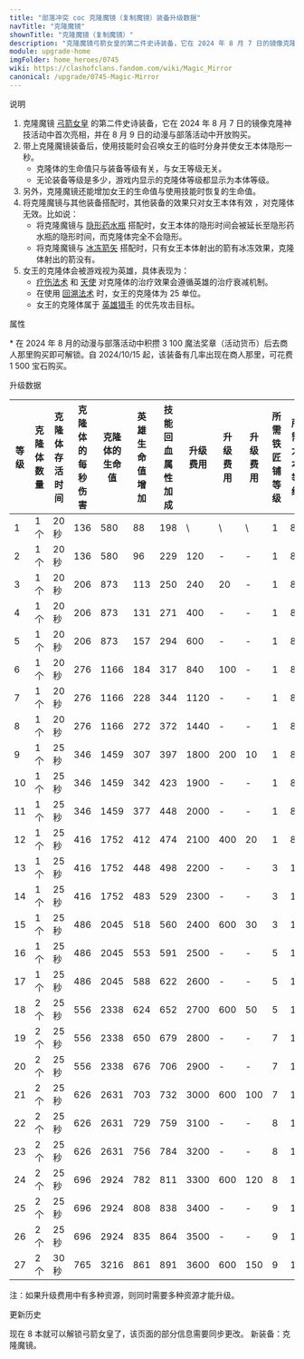 ```yaml
---
title: "部落冲突 coc 克隆魔镜（复制魔镜）装备升级数据"
navTitle: "克隆魔镜"
shownTitle: "克隆魔镜（复制魔镜）"
description: "克隆魔镜弓箭女皇的第二件史诗装备，它在 2024 年 8 月 7 日的镜像克隆神技活动中首次亮相，并在 8 月 9 日的动漫与部落活动中开放购买。带上克隆魔镜装备后，使用技能时会召唤女王的临时分身并使女王本体隐形一秒。"
module: upgrade-home
imgFolder: home_heroes/0745
wiki: https://clashofclans.fandom.com/wiki/Magic_Mirror
canonical: /upgrade/0745-Magic-Mirror
---
```


<UnitInfo :folder="$frontmatter.imgFolder" imgSrc="Magic_Mirror_info.png" :imgAlt="$frontmatter.navTitle" />

<SmallTitle>说明</SmallTitle>

1. 克隆魔镜 [弓箭女皇](/upgrade/0201-Archer-Queen) 的第二件史诗装备，它在 2024 年 8 月 7 日的镜像克隆神技活动中首次亮相，并在 8 月 9 日的动漫与部落活动中开放购买。
2. 带上克隆魔镜装备后，使用技能时会召唤女王的临时分身并使女王本体隐形一秒。
    - 克隆体的生命值只与装备等级有关，与女王等级无关。
    - 无论装备等级是多少，游戏内显示的克隆体等级都显示为本体等级。
3. 另外，克隆魔镜还能增加女王的生命值与使用技能时恢复的生命值。
4. 将克隆魔镜与其他装备搭配时，其他装备的效果只对女王本体有效 ，对克隆体无效。比如说：
    - 将克隆魔镜与 [隐形药水瓶](/upgrade/0741-Invisibility-Vial) 搭配时，女王本体的隐形时间会被延长至隐形药水瓶的隐形时间，而克隆体完全不会隐形。
    - 将克隆魔镜与 [冰冻箭矢](/upgrade/0744-Frozen-Arrow) 搭配时，只有女王本体射出的箭有冰冻效果，克隆体射出的箭没有。
5. 女王的克隆体会被游戏视为英雄，具体表现为：
    - [疗伤法术](/upgrade/0101-Healing-Spell) 和 [天使](/upgrade/0007-Healer) 对克隆体的治疗效果会遵循英雄的治疗衰减机制。
    - 在使用 [回溯法术](/upgrade/0107-Recall-Spell) 时，女王的克隆体为 25 单位。
    - 女王的克隆体属于 [英雄猎手](/upgrade/0088-Headhunter) 的优先攻击目标。

<SmallTitle>属性</SmallTitle>

<UnitProperties>
    <UnitProperty pKey="技能类型" pValue="主动技能" />
    <UnitProperty pKey="装备稀有度" pValue="史诗" />
    <UnitProperty pKey="解锁条件" pValue="见说明<sup>*</sup>" />
</UnitProperties>

\* 在 2024 年 8 月的动漫与部落活动中积攒 3 100 魔法奖章（活动货币）后去商人那里购买即可解锁。自 2024/10/15 起，该装备有几率出现在商人那里，可花费 1 500 宝石购买。

<SmallTitle>升级数据</SmallTitle>

<script setup>
const tableExtraInfo = [
    {
        "column": 7,
        "type": "cost",
        "icon": "Shiny_Ore",
        "noGoldPass": true
    },
    {
        "column": 8,
        "type": "cost",
        "icon": "Glowy_Ore",
        "noGoldPass": true
    },
    {
        "column": 9,
        "type": "cost",
        "icon": "Starry_Ore",
        "noGoldPass": true
    }
];
</script>

<UnitTable :tableExtraInfo="tableExtraInfo">

| 等级 |克隆体<br>数量|克隆体<br>存活时间|克隆体的<br>每秒伤害|克隆体的<br>生命值|英雄<br>生命值增加|技能回血<br>属性加成|升级费用|升级费用|升级费用|所需<br>铁匠铺等级|所需<br>大本等级|
| ---- |     ---     |       ---       |       ---        |       ---       |      ---        |         ---      |  ---  |   ---  |  ---  |       ---       |      ---      |
|   1  |     1 个    |      20 秒      |       136        |       580       |        88       |         198      |    \   |   \   |   \   |        1        |       8       |
|   2  |     1 个    |      20 秒      |       136        |       580       |        96       |         229      |   120  |   -   |   -   |        1        |       8       |
|   3  |     1 个    |      20 秒      |       206        |       873       |       113       |         250      |   240  |   20  |   -   |        1        |       8       |
|   4  |     1 个    |      20 秒      |       206        |       873       |       131       |         271      |   400  |   -   |   -   |        1        |       8       |
|   5  |     1 个    |      20 秒      |       206        |       873       |       157       |         294      |   600  |   -   |   -   |        1        |       8       |
|   6  |     1 个    |      20 秒      |       276        |      1166       |       184       |         317      |   840  |  100  |   -   |        1        |       8       |
|   7  |     1 个    |      20 秒      |       276        |      1166       |       228       |         344      |  1120  |   -   |   -   |        1        |       8       |
|   8  |     1 个    |      20 秒      |       276        |      1166       |       272       |         372      |  1440  |   -   |   -   |        1        |       8       |
|   9  |     1 个    |      25 秒      |       346        |      1459       |       307       |         397      |  1800  |  200  |   10  |        1        |       8       |
|  10  |     1 个    |      25 秒      |       346        |      1459       |       342       |         423      |  1900  |   -   |   -   |        1        |       8       |
|  11  |     1 个    |      25 秒      |       346        |      1459       |       377       |         448      |  2000  |   -   |   -   |        1        |       8       |
|  12  |     1 个    |      25 秒      |       416        |      1752       |       412       |         474      |  2100  |  400  |   20  |        1        |       8       |
|  13  |     1 个    |      25 秒      |       416        |      1752       |       448       |         498      |  2200  |   -   |   -   |        3        |      10       |
|  14  |     1 个    |      25 秒      |       416        |      1752       |       483       |         529      |  2300  |   -   |   -   |        3        |      10       |
|  15  |     1 个    |      25 秒      |       486        |      2045       |       518       |         560      |  2400  |  600  |   30  |        3        |      10       |
|  16  |     1 个    |      25 秒      |       486        |      2045       |       553       |         591      |  2500  |   -   |   -   |        5        |      12       |
|  17  |     1 个    |      25 秒      |       486        |      2045       |       588       |         622      |  2600  |   -   |   -   |        5        |      12       |
|  18  |     2 个    |      25 秒      |       556        |      2338       |       624       |         652      |  2700  |  600  |   50  |        5        |      12       |
|  19  |     2 个    |      25 秒      |       556        |      2338       |       650       |         679      |  2800  |   -   |   -   |        7        |      14       |
|  20  |     2 个    |      25 秒      |       556        |      2338       |       676       |         706      |  2900  |   -   |   -   |        7        |      14       |
|  21  |     2 个    |      25 秒      |       626        |      2631       |       703       |         732      |  3000  |  600  |  100  |        7        |      14       |
|  22  |     2 个    |      25 秒      |       626        |      2631       |       729       |         759      |  3100  |   -   |   -   |        8        |      15       |
|  23  |     2 个    |      25 秒      |       626        |      2631       |       756       |         784      |  3200  |   -   |   -   |        8        |      15       |
|  24  |     2 个    |      25 秒      |       696        |      2924       |       782       |         811      |  3300  |  600  |  120  |        8        |      15       |
|  25  |     2 个    |      25 秒      |       696        |      2924       |       808       |         838      |  3400  |   -   |   -   |        9        |      16       |
|  26  |     2 个    |      25 秒      |       696        |      2924       |       835       |         864      |  3500  |   -   |   -   |        9        |      16       |
|  27  |     2 个    |      30 秒      |       765        |      3216       |       861       |         891      |  3600  |  600  |  150  |        9        |      16       |
</UnitTable>

注：如果升级费用中有多种资源，则同时需要多种资源才能升级。

<SmallTitle>更新历史</SmallTitle>

<Timeline>
    <TimelineItem date="2024/11/25">
        <TimelineRow>现在 8 本就可以解锁弓箭女皇了，该页面的部分信息需要同步更改。</TimelineRow>
    </TimelineItem>
    <TimelineItem date="2024/08/08">
        <TimelineRow>新装备：克隆魔镜。</TimelineRow>
    </TimelineItem>
    <TimelineItem :historyBottom="true" />
</Timeline>